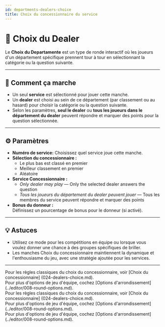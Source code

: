 ```yaml
---
id: departments-dealers-choice
title: Choix du concessionnaire du service
---
```


# 🏢 Choix du Dealer

Le **Choix du Departamente** est un type de ronde interactif où les joueurs d'un département spécifique prennent tour à tour en sélectionnant la catégorie ou la question suivante.

---

## 📝 Comment ça marche

- Un seul **service** est sélectionné pour jouer cette manche.
- Un **dealer** est choisi au sein de ce département (par classement ou au hasard) pour choisir la catégorie ou la question suivante.
- Selon les paramètres, **seul le dealer** ou **tous les joueurs dans le département du dealer** peuvent répondre et marquer des points pour la question sélectionnée.

---

## ⚙️ Paramètres

- **Numéro de service:** Choisissez quel service joue cette manche.
- **Sélection du concessionnaire :**
  - Le plus bas est classé en premier
  - Meilleur classement en premier
  - Aléatoire
- **Service Concessionnaire :**
  - _Only dealer may play_ — Only the selected dealer answers the question
  - _Tous les joueurs du département du dealer peuvent jouer_ — Tous les membres du service peuvent répondre et marquer des points
- **Bonus du donneur :**\
  Définissez un pourcentage de bonus pour le donneur (si activé).

---

## 💡 Astuces

- Utilisez ce mode pour les compétitions en équipe ou lorsque vous voulez donner une chance à des groupes spécifiques de briller.
- Les manches Choix du concessionnaire maintiennent la dynamique et l'enthousiasme du jeu, avec une stratégie ajoutée pour les services.

---

Pour les règles classiques du choix du concessionnaire, voir [Choix du concessionnaire] (024-dealers-choice.md).\
Pour plus d'options de jeu d'équipe, cochez [Options d'arrondissement] (../editor/008-round-options.md).\
Pour les règles classiques du choix du concessionnaire, voir [Choix du concessionnaire] (024-dealers-choice.md).\
Pour plus d'options de jeu d'équipe, cochez [Options d'arrondissement] (../editor/008-round-options.md).\
Pour plus d'options de jeu d'équipe, cochez [Options d'arrondissement] (../editor/008-round-options.md).
